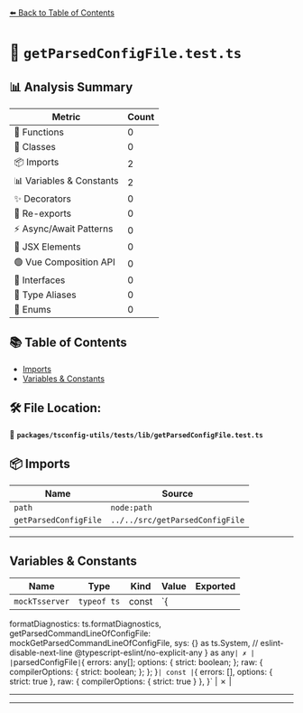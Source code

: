 [⬅️ Back to Table of Contents](../../../../index.md)

# 📄 `getParsedConfigFile.test.ts`

## 📊 Analysis Summary

| Metric | Count |
|--------|-------|
| 🔧 Functions | 0 |
| 🧱 Classes | 0 |
| 📦 Imports | 2 |
| 📊 Variables & Constants | 2 |
| ✨ Decorators | 0 |
| 🔄 Re-exports | 0 |
| ⚡ Async/Await Patterns | 0 |
| 💠 JSX Elements | 0 |
| 🟢 Vue Composition API | 0 |
| 📐 Interfaces | 0 |
| 📑 Type Aliases | 0 |
| 🎯 Enums | 0 |

## 📚 Table of Contents

- [Imports](#imports)
- [Variables & Constants](#variables-constants)

## 🛠️ File Location:
📂 **`packages/tsconfig-utils/tests/lib/getParsedConfigFile.test.ts`**

## 📦 Imports

| Name | Source |
|------|--------|
| `path` | `node:path` |
| `getParsedConfigFile` | `../../src/getParsedConfigFile` |


---

## Variables & Constants

| Name | Type | Kind | Value | Exported |
|------|------|------|-------|----------|
| `mockTsserver` | `typeof ts` | const | `{
  formatDiagnostics: ts.formatDiagnostics,
  getParsedCommandLineOfConfigFile: mockGetParsedCommandLineOfConfigFile,
  sys: {} as ts.System,
  // eslint-disable-next-line @typescript-eslint/no-explicit-any
} as any` | ✗ |
| `parsedConfigFile` | `{ errors: any[]; options: { strict: boolean; }; raw: { compilerOptions: { strict: boolean; }; }; }` | const | `{
      errors: [],
      options: { strict: true },
      raw: { compilerOptions: { strict: true } },
    }` | ✗ |


---


---
